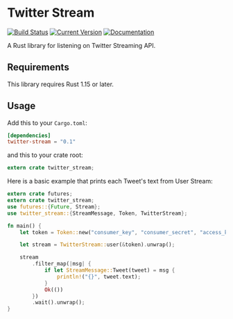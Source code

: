 # Twitter Stream

[![Build Status](https://travis-ci.org/d12i/twitter-stream-rs.svg?branch=master)](https://travis-ci.org/d12i/twitter-stream-rs/)
[![Current Version](https://img.shields.io/crates/v/twitter-stream.svg)](https://crates.io/crates/twitter-stream)
[![Documentation](https://docs.rs/twitter-stream/badge.svg)](https://docs.rs/twitter-stream/)

A Rust library for listening on Twitter Streaming API.

## Requirements

This library requires Rust 1.15 or later.

## Usage

Add this to your `Cargo.toml`:

```toml
[dependencies]
twitter-stream = "0.1"
```

and this to your crate root:

```rust
extern crate twitter_stream;
```

Here is a basic example that prints each Tweet's text from User Stream:

```rust
extern crate futures;
extern crate twitter_stream;
use futures::{Future, Stream};
use twitter_stream::{StreamMessage, Token, TwitterStream};

fn main() {
    let token = Token::new("consumer_key", "consumer_secret", "access_key", "access_secret");

    let stream = TwitterStream::user(&token).unwrap();

    stream
        .filter_map(|msg| {
            if let StreamMessage::Tweet(tweet) = msg {
                println!("{}", tweet.text);
            }
            Ok(())
        })
        .wait().unwrap();
}
```
